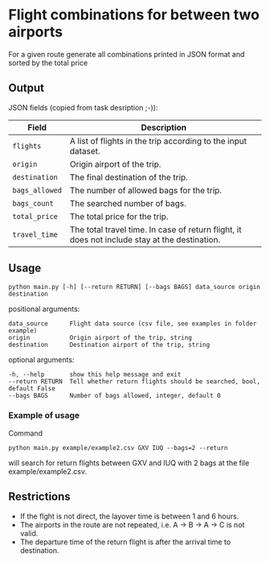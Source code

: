 # Flight combinations for between two airports
For a given route generate all combinations printed in JSON format and sorted by the total price

## Output

JSON fields (copied from task desription ;-)):

 Field          | Description                                                   |
|----------------|---------------------------------------------------------------|
| `flights`      | A list of flights in the trip according to the input dataset. |
| `origin`       | Origin airport of the trip.                                   |
| `destination`  | The final destination of the trip.                            |
| `bags_allowed` | The number of allowed bags for the trip.                      |
| `bags_count`   | The searched number of bags.                                  |
| `total_price`  | The total price for the trip.                                 |
| `travel_time`  | The total travel time. In case of return flight, it does not include stay at the destination.                                        |



## Usage

```
python main.py [-h] [--return RETURN] [--bags BAGS] data_source origin destination
```

positional arguments:

    data_source      Flight data source (csv file, see examples in folder example)
    origin           Origin airport of the trip, string
    destination      Destination airport of the trip, string

optional arguments:

    -h, --help       show this help message and exit
    --return RETURN  Tell whether return flights should be searched, bool, default False
    --bags BAGS      Number of bags allowed, integer, default 0

### Example of usage
Command
```
python main.py example/example2.csv GXV IUQ --bags=2 --return
```
will search for return flights between GXV and IUQ with 2 bags at the 
file example/example2.csv.

## Restrictions
- If the flght is not direct, the layover time is between 1 and 6 hours.
- The airports in the route are not repeated, i.e. A -> B -> A -> C is not valid.
- The departure time of the return flight is after the arrival time to destination.